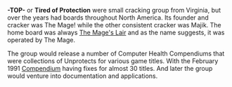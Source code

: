 **-TOP-** or **Tired of Protection** were small cracking group from Virginia, but over the years had boards throughout North America. Its founder and cracker was The Mage! while the other consistent cracker was Majik. The home board was always [The Mage's Lair](https://demozoo.org/bbs/7591/) and as the name suggests, it was operated by The Mage.

The group would release a number of Computer Health Compendiums that were collections of Unprotects for various game titles. With the February 1991 [Compendium](f/b02ddd0) having fixes for almost 30 titles. And later the group would venture into documentation and applications.